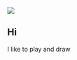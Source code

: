 ![](https://pa1.aminoapps.com/8528/e0c9c87c7016596a2bd4914aa649174eaf3a74a9r1-275-275_00.gif)
## Hi
I like to play and draw
